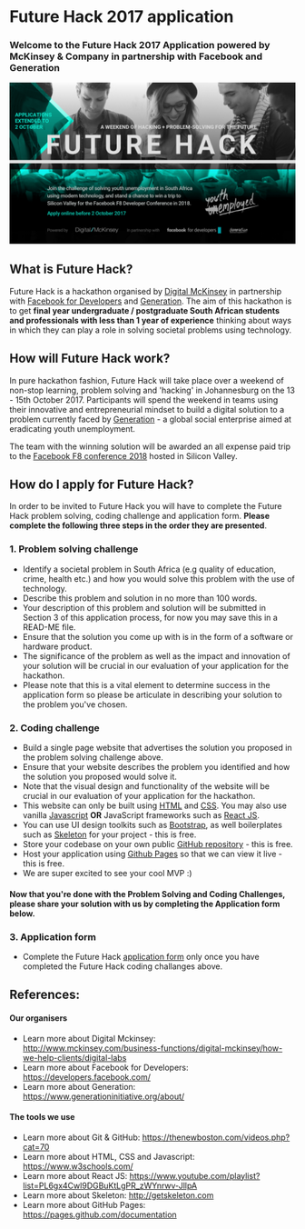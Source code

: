 # Future Hack 2017 application
### Welcome to the Future Hack 2017 Application powered by McKinsey & Company in partnership with Facebook and Generation
![](future-hack.png)

## What is Future Hack?
Future Hack is a hackathon organised by [Digital McKinsey](http://www.mckinsey.com/business-functions/digital-mckinsey/how-we-help-clients/digital-labs) in partnership with [Facebook for Developers](https://developers.facebook.com/) and [Generation](https://www.generationinitiative.org/). The aim of this hackathon is to get **final year undergraduate / postgraduate South African students and professionals with less than 1 year of experience** thinking about ways in which they can play a role in solving societal problems using technology.

## How will Future Hack work?
In pure hackathon fashion, Future Hack will take place over a weekend of non-stop learning, problem solving and 'hacking' in Johannesburg on the 13 - 15th October 2017. Participants will spend the weekend in teams using their innovative and entrepreneurial mindset to build a digital solution to a problem currently faced by [Generation](https://www.generationinitiative.org/about/) - a global social enterprise aimed at eradicating youth unemployment.

The team with the winning solution will be awarded an all expense paid trip to the [Facebook F8 conference 2018](https://www.fbf8.com/) hosted in Silicon Valley.

## How do I apply for Future Hack?
In order to be invited to Future Hack you will have to complete the Future Hack problem solving, coding challenge and application form. **Please complete the following three steps in the order they are presented**.

### 1. Problem solving challenge
 - Identify a societal problem in South Africa (e.g quality of education, crime, health etc.) and how you would solve this problem with the use of technology. 
 - Describe this problem and solution in no more than 100 words.
 - Your description of this problem and solution will be submitted in Section 3 of this application process, for now you may save this in a READ-ME file.
 - Ensure that the solution you come up with is in the form of a software or hardware product.
 - The significance of the problem as well as the impact and innovation of your solution will be crucial in our evaluation of your application for the hackathon.
 - Please note that this is a vital element to determine success in the application form so please be articulate in describing your solution to the problem you've chosen.

### 2. Coding challenge
 - Build a single page website that advertises the solution you proposed in the problem solving challenge above.
 - Ensure that your website describes the problem you identified and how the solution you proposed would solve it.
 - Note that the visual design and functionality of the website will be crucial in our evaluation of your application for the hackathon.
 - This website can only be built using [HTML](https://www.w3schools.com/html/default.asp) and [CSS](https://www.w3schools.com/css/default.asp). You may also use vanilla [Javascript](https://www.w3schools.com/js/default.asp) **OR** JavaScript frameworks such as [React JS](https://facebook.github.io/react/).
 - You can use UI design toolkits such as [Bootstrap](http://getbootstrap.com/), as well boilerplates such as [Skeleton](http://getskeleton.com) for your project - this is free.
 - Store your codebase on your own public [GitHub repository](https://github) - this is free.
 - Host your application using [Github Pages](https://pages.github.com/) so that we can view it live - this is free.
 - We are super excited to see your cool MVP :)

#### Now that you're done with the Problem Solving and Coding Challenges, please share your solution with us by completing the Application form below.

### 3. Application form
 - Complete the Future Hack [application form](https://mck-forms.typeform.com/to/iSp2Yn) only once you have completed the Future Hack coding challanges above.

## References:

#### Our organisers
- Learn more about Digital Mckinsey: http://www.mckinsey.com/business-functions/digital-mckinsey/how-we-help-clients/digital-labs
- Learn more about Facebook for Developers: https://developers.facebook.com/
- Learn more about Generation: https://www.generationinitiative.org/about/

#### The tools we use
- Learn more about Git & GitHub: https://thenewboston.com/videos.php?cat=70		  
- Learn more about HTML, CSS and Javascript: https://www.w3schools.com/
- Learn more about React JS: https://www.youtube.com/playlist?list=PL6gx4Cwl9DGBuKtLgPR_zWYnrwv-JllpA
- Learn more about Skeleton: http://getskeleton.com
- Learn more about GitHub Pages: https://pages.github.com/documentation
